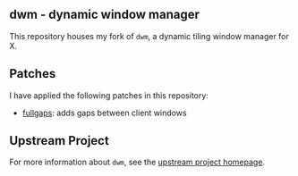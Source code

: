 dwm - dynamic window manager
----------------------------
This repository houses my fork of `dwm`, a dynamic tiling window manager for X.

Patches
-------
I have applied the following patches in this repository:

- [fullgaps](https://dwm.suckless.org/patches/fullgaps): adds gaps between client windows

Upstream Project
----------------
For more information about `dwm`, see the [upstream project homepage](https://dwm.suckless.org).
